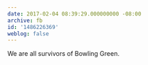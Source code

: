 ```yaml
---
date: 2017-02-04 08:39:29.000000000 -08:00
archive: fb
id: '1486226369'
weblog: false
---
```


We are all survivors of Bowling Green.
